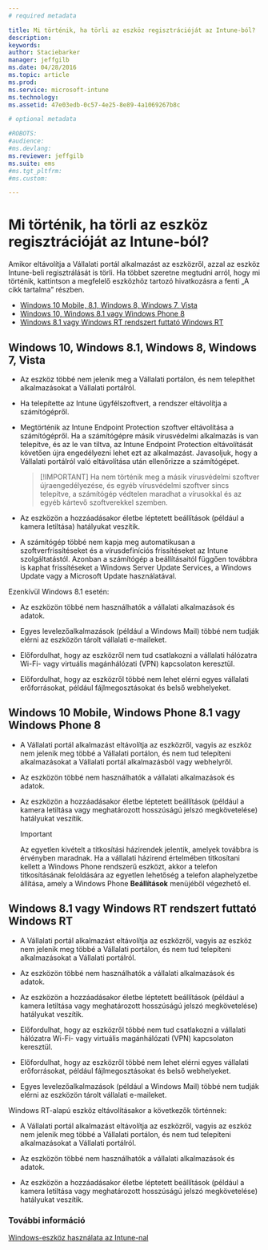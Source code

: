 ```yaml
---
# required metadata

title: Mi történik, ha törli az eszköz regisztrációját az Intune-ból? | Microsoft Intune
description:
keywords:
author: Staciebarker
manager: jeffgilb
ms.date: 04/28/2016
ms.topic: article
ms.prod:
ms.service: microsoft-intune
ms.technology:
ms.assetid: 47e03edb-0c57-4e25-8e89-4a1069267b8c

# optional metadata

#ROBOTS:
#audience:
#ms.devlang:
ms.reviewer: jeffgilb
ms.suite: ems
#ms.tgt_pltfrm:
#ms.custom:

---
```



# Mi történik, ha törli az eszköz regisztrációját az Intune-ból?

Amikor eltávolítja a Vállalati portál alkalmazást az eszközről, azzal az eszköz Intune-beli regisztrálását is törli. Ha többet szeretne megtudni arról, hogy mi történik, kattintson a megfelelő eszközhöz tartozó hivatkozásra a fenti „A cikk tartalma” részben.

- [Windows 10 Mobile, 8.1, Windows 8, Windows 7, Vista](#windows-10-mobile--8-1,-windows-8,-windows-7,-vista)
- [Windows 10, Windows 8.1 vagy Windows Phone 8](#windows-10--windows-8-1-or-windows-phone-8)
- [Windows 8.1 vagy Windows RT rendszert futtató Windows RT](#windows-rt-running-windows-8-1-or-windows-rt)


## Windows 10, Windows 8.1, Windows 8, Windows 7, Vista

-   Az eszköz többé nem jelenik meg a Vállalati portálon, és nem telepíthet alkalmazásokat a Vállalati portálról.

-   Ha telepítette az Intune ügyfélszoftvert, a rendszer eltávolítja a számítógépről.

-   Megtörténik az Intune Endpoint Protection szoftver eltávolítása a számítógépről. Ha a számítógépre másik vírusvédelmi alkalmazás is van telepítve, és az le van tiltva, az Intune Endpoint Protection eltávolítását követően újra engedélyezni lehet ezt az alkalmazást. Javasoljuk, hogy a Vállalati portálról való eltávolítása után ellenőrizze a számítógépet.

    > [!IMPORTANT] Ha nem történik meg a másik vírusvédelmi szoftver újraengedélyezése, és egyéb vírusvédelmi szoftver sincs telepítve, a számítógép védtelen maradhat a vírusokkal és az egyéb kártevő szoftverekkel szemben.

-   Az eszközön a hozzáadásakor életbe léptetett beállítások (például a kamera letiltása) hatályukat veszítik.

-   A számítógép többé nem kapja meg automatikusan a szoftverfrissítéseket és a vírusdefiníciós frissítéseket az Intune szolgáltatástól. Azonban a számítógép a beállításaitól függően továbbra is kaphat frissítéseket a Windows Server Update Services, a Windows Update vagy a Microsoft Update használatával.

Ezenkívül Windows 8.1 esetén:

-   Az eszközön többé nem használhatók a vállalati alkalmazások és adatok.

-   Egyes levelezőalkalmazások (például a Windows Mail) többé nem tudják elérni az eszközön tárolt vállalati e-maileket.

-   Előfordulhat, hogy az eszközről nem tud csatlakozni a vállalati hálózatra Wi-Fi- vagy virtuális magánhálózati (VPN) kapcsolaton keresztül.

-   Előfordulhat, hogy az eszközről többé nem lehet elérni egyes vállalati erőforrásokat, például fájlmegosztásokat és belső webhelyeket.

## Windows 10 Mobile, Windows Phone 8.1 vagy Windows Phone 8

-   A Vállalati portál alkalmazást eltávolítja az eszközről, vagyis az eszköz nem jelenik meg többé a Vállalati portálon, és nem tud telepíteni alkalmazásokat a Vállalati portál alkalmazásból vagy webhelyről.

-   Az eszközön többé nem használhatók a vállalati alkalmazások és adatok.

-   Az eszközön a hozzáadásakor életbe léptetett beállítások (például a kamera letiltása vagy meghatározott hosszúságú jelszó megkövetelése) hatályukat veszítik.

    > [!IMPORTANT]
    > Az egyetlen kivételt a titkosítási házirendek jelentik, amelyek továbbra is érvényben maradnak. Ha a vállalati házirend értelmében titkosítani kellett a Windows Phone rendszerű eszközt, akkor a telefon titkosításának feloldására az egyetlen lehetőség a telefon alaphelyzetbe állítása, amely a Windows Phone **Beállítások** menüjéből végezhető el.

## Windows 8.1 vagy Windows RT rendszert futtató Windows RT

-   A Vállalati portál alkalmazást eltávolítja az eszközről, vagyis az eszköz nem jelenik meg többé a Vállalati portálon, és nem tud telepíteni alkalmazásokat a Vállalati portálról.

-   Az eszközön többé nem használhatók a vállalati alkalmazások és adatok.

-   Az eszközön a hozzáadásakor életbe léptetett beállítások (például a kamera letiltása vagy meghatározott hosszúságú jelszó megkövetelése) hatályukat veszítik.

-   Előfordulhat, hogy az eszközről többé nem tud csatlakozni a vállalati hálózatra Wi-Fi- vagy virtuális magánhálózati (VPN) kapcsolaton keresztül.

-   Előfordulhat, hogy az eszközről többé nem lehet elérni egyes vállalati erőforrásokat, például fájlmegosztásokat és belső webhelyeket.

-   Egyes levelezőalkalmazások (például a Windows Mail) többé nem tudják elérni az eszközön tárolt vállalati e-maileket.

Windows RT-alapú eszköz eltávolításakor a következők történnek:

-   A Vállalati portál alkalmazást eltávolítja az eszközről, vagyis az eszköz nem jelenik meg többé a Vállalati portálon, és nem tud telepíteni alkalmazásokat a Vállalati portálról.

-   Az eszközön többé nem használhatók a vállalati alkalmazások és adatok.

-   Az eszközön a hozzáadásakor életbe léptetett beállítások (például a kamera letiltása vagy meghatározott hosszúságú jelszó megkövetelése) hatályukat veszítik.


### További információ
[Windows-eszköz használata az Intune-nal](using-your-windows-device-with-intune.md)

<!--HONumber=May16_HO3-->


